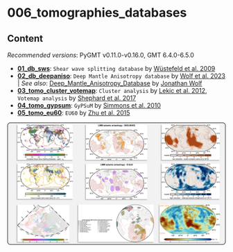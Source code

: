 # 006_tomographies_databases

## Content

_Recommended versions_: PyGMT v0.11.0-v0.16.0, GMT 6.4.0-6.5.0

- **[01_db_sws](https://github.com/yvonnefroehlich/gmt-pygmt-plotting/tree/main/006_tomographies_databases/01_db_sws)**: `Shear wave splitting database` by [Wüstefeld et al. 2009](https://doi.org/10.1016/j.pepi.2009.05.006)
- **[02_db_deepaniso](https://github.com/yvonnefroehlich/gmt-pygmt-plotting/tree/main/006_tomographies_databases/02_db_deepaniso)**: `Deep Mantle Anisotropy database` by [Wolf et al. 2023](https://doi.org/10.1029/2023GC011070) | _See also_: [Deep_Mantle_Anisotropy_Database](https://github.com/wolfjonathan/Deep_Mantle_Anisotropy_Database) by [Jonathan Wolf](https://github.com/wolfjonathan)
- **[03_tomo_cluster_votemap](https://github.com/yvonnefroehlich/gmt-pygmt-plotting/tree/main/006_tomographies_databases/03_tomo_cluster_votemap)**: `Cluster analysis` by [Lekic et al. 2012](https://doi.org/10.1029/2010JB007631), `Votemap analysis` by [Shephard et al. 2017](https://doi.org/10.1038/s41598-017-11039-w)
- **[04_tomo_gypsum](https://github.com/yvonnefroehlich/gmt-pygmt-plotting/tree/main/006_tomographies_databases/04_tomo_gypsum)**: `GyPSuM` by [Simmons et al. 2010](https://doi.org/10.1029/2010JB007631)
- **[05_tomo_eu60](https://github.com/yvonnefroehlich/gmt-pygmt-plotting/tree/main/006_tomographies_databases/05_tomo_eu60)**: `EU60` by [Zhu et al. 2015](https://doi.org/10.1093/gji/ggu492)

![](https://github.com/yvonnefroehlich/gmt-pygmt-plotting/raw/main/_images/github_maps_readme_006tomos.png)
